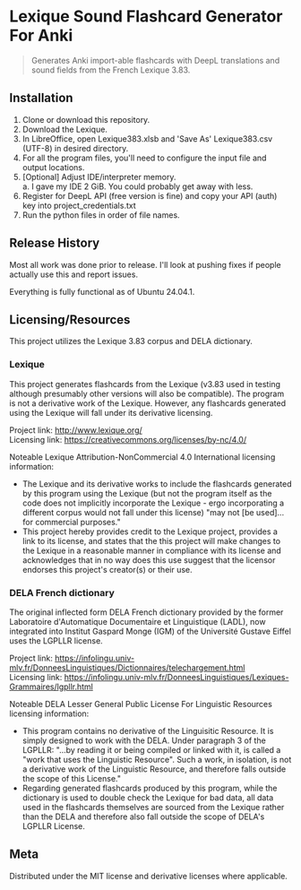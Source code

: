 # Lexique Sound Flashcard Generator For Anki
> Generates Anki import-able flashcards with DeepL translations and sound fields from the French Lexique 3.83.


## Installation

1. Clone or download this repository.
2. Download the Lexique.
3. In LibreOffice, open Lexique383.xlsb and 'Save As' Lexique383.csv (UTF-8) in desired directory.
4. For all the program files, you'll need to configure the input file and output locations.
5. [Optional] Adjust IDE/interpreter memory.\
    a. I gave my IDE 2 GiB. You could probably get away with less.
6. Register for DeepL API (free version is fine) and copy your API (auth) key into project_credentials.txt
7. Run the python files in order of file names.

## Release History

Most all work was done prior to release. I'll look at pushing fixes if people actually use this and report issues.

Everything is fully functional as of Ubuntu 24.04.1.

## Licensing/Resources

This project utilizes the Lexique 3.83 corpus and DELA dictionary.

### Lexique
This project generates flashcards from the Lexique (v3.83 used in testing although presumably other versions will also be compatible). The program is not a derivative work of the Lexique. However, any flashcards generated using the Lexique will fall under its derivative licensing.

Project link: http://www.lexique.org/ \
Licensing link: https://creativecommons.org/licenses/by-nc/4.0/

Noteable Lexique Attribution-NonCommercial 4.0 International licensing information:
- The Lexique and its derivative works to include the flashcards generated by this program using the Lexique (but not the program itself as the code does not implicitly incorporate the Lexique - ergo incorporating a different corpus would not fall under this license) "may not [be used]... for commercial purposes."
- This project hereby provides credit to the Lexique project, provides a link to its license, and states that the this project will make changes to the Lexique in a reasonable manner in compliance with its license and acknowledges that in no way does this use suggest that the licensor endorses this project's creator(s) or their use. 

### DELA French dictionary
The original inflected form DELA French dictionary provided by the former Laboratoire d'Automatique Documentaire et Linguistique (LADL), now integrated into Institut Gaspard Monge (IGM) of the Université Gustave Eiffel uses the LGPLLR license.

Project link: https://infolingu.univ-mlv.fr/DonneesLinguistiques/Dictionnaires/telechargement.html \
Licensing link: https://infolingu.univ-mlv.fr/DonneesLinguistiques/Lexiques-Grammaires/lgpllr.html

Noteable DELA Lesser General Public License For Linguistic Resources licensing information:
- This program contains no derivative of the Linguisitic Resource. It is simply designed to work with the DELA. Under paragraph 3 of the LGPLLR: "...by reading it or being compiled or linked with it, is called a "work that uses the Linguistic Resource". Such a work, in isolation, is not a derivative work of the Linguistic Resource, and therefore falls outside the scope of this License."
- Regarding generated flashcards produced by this program, while the dictionary is used to double check the Lexique for bad data, all data used in the flashcards themselves are sourced from the Lexique rather than the DELA and therefore also fall outside the scope of DELA's LGPLLR License.

## Meta
Distributed under the MIT license and derivative licenses where applicable.
